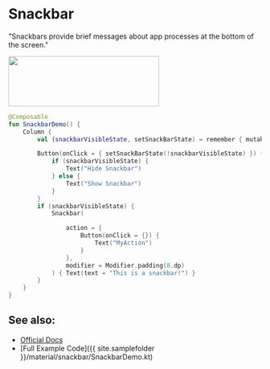 <!---
This is the API of version 1.2.0
-->
# Snackbar

"Snackbars provide brief messages about app processes at the bottom of the screen."
    
<p align="left">
  <img src ="{{ site.images }}/material/snackbar/snackbarDemo.png" height=100 width=300 />
</p>


```kotlin
@Composable
fun SnackbarDemo() {
    Column {
        val (snackbarVisibleState, setSnackBarState) = remember { mutableStateOf(false) }

        Button(onClick = { setSnackBarState(!snackbarVisibleState) }) {
            if (snackbarVisibleState) {
                Text("Hide Snackbar")
            } else {
                Text("Show Snackbar")
            }
        }
        if (snackbarVisibleState) {
            Snackbar(

                action = {
                    Button(onClick = {}) {
                        Text("MyAction")
                    }
                },
                modifier = Modifier.padding(8.dp)
            ) { Text(text = "This is a snackbar!") }
        }
    }
}
```


## See also:
* [Official Docs](https://developer.android.com/reference/kotlin/androidx/compose/material/package-summary#snackbar)
* [Full Example Code]({{ site.samplefolder }}/material/snackbar/SnackbarDemo.kt)
